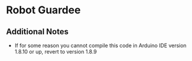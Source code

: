 # Robot Guardee


## Additional Notes
* If for some reason you cannot compile this code in Arduino IDE version 1.8.10 or up, revert to version 1.8.9

